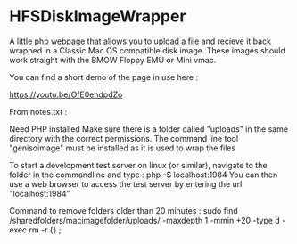 # HFSDiskImageWrapper
A little php webpage that allows you to upload a file and recieve it back wrapped in a Classic Mac OS compatible disk image. These images should work straight with the BMOW Floppy EMU or Mini vmac.

You can find a short demo of the page in use here :

https://youtu.be/OfE0ehdpdZo


From notes.txt :

Need PHP installed
Make sure there is a folder called "uploads" in the same directory with the correct permissions.
The command line tool "genisoimage" must be installed as it is used to wrap the files

To start a development test server on linux (or similar), navigate to the folder in the commandline and
type :
php -S localhost:1984
You can then use a web browser to access the test server by entering the url "localhost:1984"

Command to remove folders older than 20 minutes :
sudo find /sharedfolders/macimagefolder/uploads/ -maxdepth 1 -mmin +20 -type d -exec rm -r {} \;
